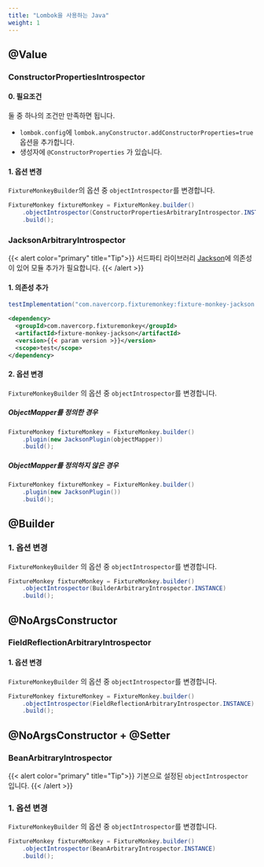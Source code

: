 ```yaml
---
title: "Lombok을 사용하는 Java"
weight: 1
---
```


## @Value
### ConstructorPropertiesIntrospector
#### 0. 필요조건
둘 중 하나의 조건만 만족하면 됩니다.
* `lombok.config`에 `lombok.anyConstructor.addConstructorProperties=true` 옵션을 추가합니다.
* 생성자에 `@ConstructorProperties` 가 있습니다.

#### 1. 옵션 변경
`FixtureMonkeyBuilder`의 옵션 중 `objectIntrospector`를 변경합니다.

```java
FixtureMonkey fixtureMonkey = FixtureMonkey.builder()
    .objectIntrospector(ConstructorPropertiesArbitraryIntrospector.INSTANCE)
    .build();
```

### JacksonArbitraryIntrospector
{{< alert color="primary" title="Tip">}}
서드파티 라이브러리 [Jackson](https://github.com/FasterXML/jackson)에 의존성이 있어 모듈 추가가 필요합니다.
{{< /alert >}}

#### 1. 의존성 추가
```groovy
testImplementation("com.navercorp.fixturemonkey:fixture-monkey-jackson:{{< param version >}}")
```

```xml
<dependency>
  <groupId>com.navercorp.fixturemonkey</groupId>
  <artifactId>fixture-monkey-jackson</artifactId>
  <version>{{< param version >}}</version>
  <scope>test</scope>
</dependency>
```

#### 2. 옵션 변경
`FixtureMonkeyBuilder` 의 옵션 중 `objectIntrospector`를 변경합니다.

##### ObjectMapper를 정의한 경우
```java
FixtureMonkey fixtureMonkey = FixtureMonkey.builder()
    .plugin(new JacksonPlugin(objectMapper))
    .build();
```

##### ObjectMapper를 정의하지 않은 경우
```java
FixtureMonkey fixtureMonkey = FixtureMonkey.builder()
    .plugin(new JacksonPlugin())
    .build();
```

## @Builder
### 1. 옵션 변경
`FixtureMonkeyBuilder` 의 옵션 중 `objectIntrospector`를 변경합니다.
```java
FixtureMonkey fixtureMonkey = FixtureMonkey.builder()
    .objectIntrospector(BuilderArbitraryIntrospector.INSTANCE)
    .build();
```


## @NoArgsConstructor
### FieldReflectionArbitraryIntrospector
#### 1. 옵션 변경
`FixtureMonkeyBuilder` 의 옵션 중 `objectIntrospector`를 변경합니다.

```java
FixtureMonkey fixtureMonkey = FixtureMonkey.builder()
    .objectIntrospector(FieldReflectionArbitraryIntrospector.INSTANCE)
    .build();
```

## @NoArgsConstructor + @Setter
### BeanArbitraryIntrospector
{{< alert color="primary" title="Tip">}}
기본으로 설정된 `objectIntrospector` 입니다.
{{< /alert >}}

### 1. 옵션 변경
`FixtureMonkeyBuilder` 의 옵션 중 `objectIntrospector`를 변경합니다.

```java
FixtureMonkey fixtureMonkey = FixtureMonkey.builder()
	.objectIntrospector(BeanArbitraryIntrospector.INSTANCE)
	.build();
```
